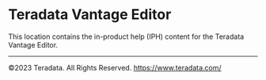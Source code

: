 # Teradata Vantage Editor

This location contains the in-product help (IPH) content for the Teradata Vantage Editor.


---
©2023 Teradata. All Rights Reserved. https://www.teradata.com/